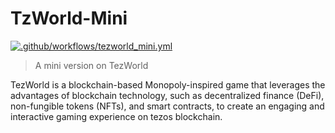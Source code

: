 # TzWorld-Mini

[![.github/workflows/tezworld_mini.yml](https://github.com/sanketnighot/TzWorld-Mini/actions/workflows/tezworld_mini.yml/badge.svg)](https://github.com/sanketnighot/TzWorld-Mini/actions/workflows/tezworld_mini.yml)


> A mini version on TezWorld

TezWorld is a blockchain-based Monopoly-inspired game that leverages the advantages of blockchain technology, such as decentralized finance (DeFi), non-fungible tokens (NFTs), and smart contracts, to create an engaging and interactive gaming experience on tezos blockchain.
